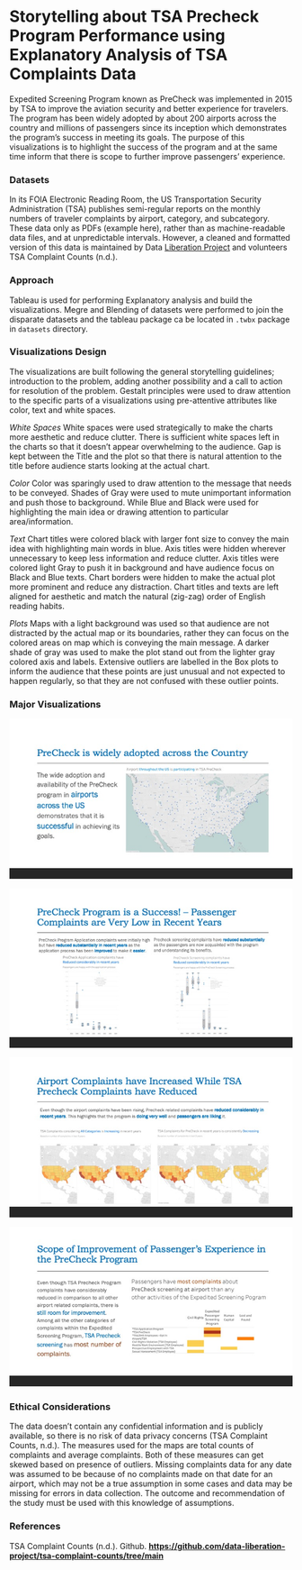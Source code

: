# Storytelling about TSA Precheck Program Performance using Explanatory Analysis of TSA Complaints Data

Expedited Screening Program known as PreCheck was implemented in 2015 by TSA to improve the aviation security and better experience for travelers. The program has been widely adopted by about 200 airports across the country and millions of passengers since its inception which demonstrates the program’s success in meeting its goals. The purpose of this visualizations is to highlight the success of the program and at the same time inform that there is scope to further improve passengers’ experience. 


### Datasets

In its FOIA Electronic Reading Room, the US Transportation Security Administration (TSA) publishes semi-regular reports on the monthly numbers of traveler complaints by airport, category, and subcategory. These data only as PDFs (example here), rather than as machine-readable data files, and at unpredictable intervals. However, a cleaned and formatted version of this data is maintained by Data [Liberation Project][1] and volunteers TSA Complaint Counts (n.d.).


[1]:https://www.data-liberation-project.org/

### Approach

Tableau is used for performing Explanatory analysis and build the visualizations. Megre and Blending of datasets were performed to join the disparate datasets and the tableau package ca be located in `.twbx` package in `datasets` directory.


### Visualizations Design

The visualizations are built following the general storytelling guidelines; introduction to the problem, adding another possibility and a call to action for resolution of the problem. Gestalt principles were used to draw attention to the specific parts of a visualizations using pre-attentive attributes like color, text and white spaces.

_White Spaces_
White spaces were used strategically to make the charts more aesthetic and reduce clutter. There is sufficient white spaces left in the charts so that it doesn’t appear overwhelming to the audience. Gap is kept between the Title and the plot so that there is natural attention to the title before audience starts looking at the actual chart.

_Color_
Color was sparingly used to draw attention to the message that needs to be conveyed. Shades of Gray were used to mute unimportant information and push those to background. While Blue and Black were used for highlighting the main idea or drawing attention to particular area/information.

_Text_
Chart titles were colored black with larger font size to convey the main idea with highlighting main words in blue. Axis titles were hidden wherever unnecessary to keep less information and reduce clutter. Axis titles were colored light Gray to push it in background and have audience focus on Black and Blue texts. Chart borders were hidden to make the actual plot more prominent and reduce any distraction. Chart titles and texts are left aligned for aesthetic and match the natural (zig-zag) order of English reading habits.

_Plots_
Maps with a light background was used so that audience are not distracted by the actual map or its boundaries, rather they can focus on the colored areas on map which is conveying the main message. A darker shade of gray was used to make the plot stand out from the lighter gray colored axis and labels. Extensive outliers are labelled in the Box plots to inform the audience that these points are just unusual and not expected to happen regularly, so that they are not confused with these outlier points. 


### Major Visualizations

![images](./img/Slide3.jpeg)

![images](./img/Slide4.jpeg)

![images](./img/Slide5.jpeg)

![images](./img/Slide6.jpeg)


### Ethical Considerations

The data doesn’t contain any confidential information and is publicly available, so there is no risk of data privacy concerns (TSA Complaint Counts, n.d.). The measures used for the maps are total counts of complaints and average complaints. Both of these measures can get skewed based on presence of outliers. Missing complaints data for any date was assumed to be because of no complaints made on that date for an airport, which may not be a true assumption in some cases and data may be missing for errors in data collection. The outcome and recommendation of the study must be used with this knowledge of assumptions.

### References

TSA Complaint Counts (n.d.). Github. **https://github.com/data-liberation-project/tsa-complaint-counts/tree/main**

